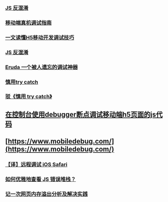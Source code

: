 ### [JS 反混淆](http://jartto.wang/2017/10/31/js-anti-aliasing/)
### [移动端真机调试指南](https://aotu.io/notes/2017/02/24/Mobile-debug/)
### [一文读懂H5移动开发调试技巧](https://juejin.im/post/5c0e34dce51d453595324d1e)
### [JS 反混淆](http://jartto.wang/2017/10/31/js-anti-aliasing/)
### [Eruda 一个被人遗忘的调试神器](https://juejin.im/post/5c15b7b7f265da613e2223c9)
### [慎用try catch](https://juejin.im/post/5c17dad7f265da611510b63f)
### [驳《慎用 try catch》](https://juejin.im/post/5c199882f265da617464c745)
## [在控制台使用debugger断点调试移动端h5页面的js代码](https://www.mobiledebug.com/Help/debugger.shtml)
## [https://www.mobiledebug.com/](https://www.mobiledebug.com/)
### [【译】远程调试 iOS Safari](http://scarletsky.github.io/2019/01/10/wireless-remote-debugging-with-safari-on-ios/)
### [如何优雅地查看 JS 错误堆栈？](https://juejin.im/post/5c3d5929f265da6174650f93)
### [记一次网页内存溢出分析及解决实践](https://juejin.im/post/5c3dce07e51d4551e960d840)
